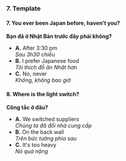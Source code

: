 ### 7. Template

#### 7. You ever been Japan before, haven't you?
**Bạn đã ở Nhật Bản trước đây phải không?**  

- **A.** After 3:30 pm  
  *Sau 3h30 chiều*  
- **B.** I prefer Japanese food  
  *Tôi thích đồ ăn Nhật hơn*  
- **C.** No, never  
  *Không, không bao giờ*  

#### 8. Where is the light switch?  
**Công tắc ở đâu?**  

- **A.** We switched suppliers  
  *Chúng ta đã đổi nhà cung cấp*  
- **B.** On the back wall  
  *Trên bức tường phía sau*  
- **C.** It's too heavy  
  *Nó quá nặng*  
